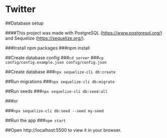 # Twitter

##Database setup

####This project was made with PostgreSQL (https://www.postgresql.org/) and Sequelize (https://sequelize.org/).

###Install npm packages
###npm install

##Create database config
###`cd server`
###`cp config/config.example.json config/config.json`

##Create database
###`npx sequelize-cli db:create`

##Run migrations
###`npx sequelize-cli db:migrate`

##Run seeds
###`npx sequelize-cli db:seed:all`

###or

###`npx sequelize-cli db:seed --seed my-seed`

##Run the app
###`npm start`

##Open http://localhost:5500 to view it in your browser.
